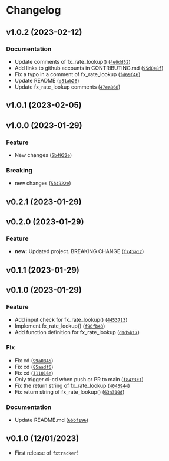 # Changelog

<!--next-version-placeholder-->

## v1.0.2 (2023-02-12)
### Documentation
* Update comments of fx_rate_lookup() ([`4e0dd32`](https://github.com/UBC-MDS/fxtracker/commit/4e0dd32f936d606c31f812b0a341befea9dd0839))
* Add links to github accounts in CONTRIBUTING.md ([`95d0e8f`](https://github.com/UBC-MDS/fxtracker/commit/95d0e8fa1ad7b501140a026aa07104f2a3107f52))
* Fix a typo in a comment of fx_rate_lookup ([`fd69f46`](https://github.com/UBC-MDS/fxtracker/commit/fd69f4650964a40ca8dcb9e19a7d63fa6b24e710))
* Update README ([`d81ab26`](https://github.com/UBC-MDS/fxtracker/commit/d81ab266b06ee9c674944a873ac046b2c13a1ee0))
* Update fx_rate_lookup comments ([`47ea868`](https://github.com/UBC-MDS/fxtracker/commit/47ea86800bcc2d78b7d3507cebb84661e0d234db))

## v1.0.1 (2023-02-05)


## v1.0.0 (2023-01-29)
### Feature
* New changes ([`5b4922e`](https://github.com/UBC-MDS/fxtracker/commit/5b4922e134a460db2917db7c1438218ffd44c90d))

### Breaking
* new changes ([`5b4922e`](https://github.com/UBC-MDS/fxtracker/commit/5b4922e134a460db2917db7c1438218ffd44c90d))

## v0.2.1 (2023-01-29)


## v0.2.0 (2023-01-29)
### Feature
* **new:** Updated project. BREAKING CHANGE ([`f74ba12`](https://github.com/UBC-MDS/fxtracker/commit/f74ba12ed03bd4688be154d28b27a7e930c79889))

## v0.1.1 (2023-01-29)


## v0.1.0 (2023-01-29)
### Feature
* Add input check for fx_rate_lookup() ([`4453713`](https://github.com/UBC-MDS/fxtracker/commit/445371316d55a607b1d9a89df03fc1f723c9e3fe))
* Implement fx_rate_lookup() ([`f96fb43`](https://github.com/UBC-MDS/fxtracker/commit/f96fb43e316d5b21956dc22eea12c5c96cb8006d))
* Add function definition for fx_rate_lookup ([`d1d5b17`](https://github.com/UBC-MDS/fxtracker/commit/d1d5b176331ad13b003b11c41f6ac26fbaa929de))

### Fix
* Fix cd ([`99a0845`](https://github.com/UBC-MDS/fxtracker/commit/99a0845bf31aeba45b92d3b4d7f79542ce4ac9f8))
* Fix cd ([`85aadf6`](https://github.com/UBC-MDS/fxtracker/commit/85aadf6f809be6a8e6d9e73a4cde942c36f3d2dd))
* Fix cd ([`311016e`](https://github.com/UBC-MDS/fxtracker/commit/311016e85492a2deb105adff0455ff2e8b45f6b0))
* Only trigger ci-cd when push or PR to main ([`f8473c1`](https://github.com/UBC-MDS/fxtracker/commit/f8473c1911553bee094d690a713b7c93ef442361))
* Fix the return string of fx_rate_lookup ([`4043944`](https://github.com/UBC-MDS/fxtracker/commit/40439445d4f09159bf6dd31a3cbace538c279996))
* Fix return string of fx_rate_lookup() ([`63a310d`](https://github.com/UBC-MDS/fxtracker/commit/63a310d5f10df5735a3c57b1377751a877a55080))

### Documentation
* Update README.md ([`6bbf196`](https://github.com/UBC-MDS/fxtracker/commit/6bbf19640a36e7fd4e1e97c66fbb766ba789f3d4))

## v0.1.0 (12/01/2023)

- First release of `fxtracker`!